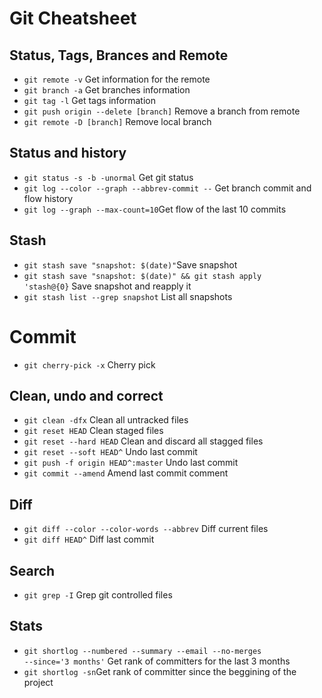 # Git Cheatsheet

## Status, Tags, Brances and Remote
* <code>git remote -v</code> Get information for the remote
* <code>git branch -a</code> Get branches information
* <code>git tag -l</code> Get tags information
* <code>git push origin --delete [branch]</code> Remove a branch from remote
* <code>git remote -D [branch]</code> Remove local branch

## Status and history
* <code>git status -s -b -unormal</code> Get git status
* <code>git log --color --graph --abbrev-commit --</code> Get branch commit and flow history
* <code>git log --graph --max-count=10</code>Get flow of the last 10 commits

## Stash
* <code>git stash save "snapshot: $(date)"</code>Save snapshot
* <code>git stash save "snapshot: $(date)" && git stash apply 'stash@{0}</code> Save snapshot and reapply it
* <code>git stash list --grep snapshot</code> List all snapshots

# Commit
* <code>git cherry-pick -x</code> Cherry pick

## Clean, undo and correct
* <code>git clean -dfx</code> Clean all untracked files
* <code>git reset HEAD</code> Clean staged files
* <code>git reset --hard HEAD</code> Clean and discard all stagged files
* <code>git reset --soft HEAD^</code> Undo last commit
* <code>git push -f origin HEAD^:master</code> Undo last commit
* <code>git commit --amend</code> Amend last commit comment

## Diff
* <code>git diff --color --color-words --abbrev</code> Diff current files
* <code>git diff HEAD^</code> Diff last commit

## Search
* <code>git grep -I</code> Grep git controlled files

## Stats
* <code>git shortlog --numbered --summary --email --no-merges --since='3 months'</code> Get rank of committers for the last 3 months
* <code>git shortlog -sn</code>Get rank of committer since the beggining of the project
